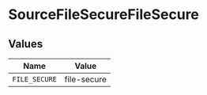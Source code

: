 # SourceFileSecureFileSecure


## Values

| Name          | Value         |
| ------------- | ------------- |
| `FILE_SECURE` | file-secure   |